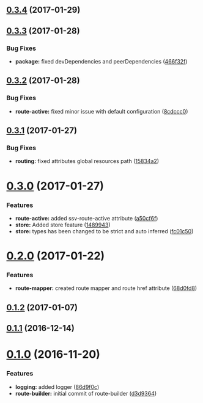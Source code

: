 <a name="0.3.4"></a>
## [0.3.4](https://github.com/sketch7/ssv-au-core/compare/0.3.3...v0.3.4) (2017-01-29)



<a name="0.3.3"></a>
## [0.3.3](https://github.com/sketch7/ssv-au-core/compare/0.3.2...0.3.3) (2017-01-28)


### Bug Fixes

* **package:** fixed devDependencies and peerDependencies ([466f32f](https://github.com/sketch7/ssv-au-core/commit/466f32f))



<a name="0.3.2"></a>
## [0.3.2](https://github.com/sketch7/ssv-au-core/compare/0.3.1...0.3.2) (2017-01-28)


### Bug Fixes

* **route-active:** fixed minor issue with default configuration ([8cdccc0](https://github.com/sketch7/ssv-au-core/commit/8cdccc0))



<a name="0.3.1"></a>
## [0.3.1](https://github.com/sketch7/ssv-au-core/compare/0.3.0...0.3.1) (2017-01-27)


### Bug Fixes

* **routing:** fixed attributes global resources path ([15834a2](https://github.com/sketch7/ssv-au-core/commit/15834a2))



<a name="0.3.0"></a>
# [0.3.0](https://github.com/sketch7/ssv-au-core/compare/0.2.0...0.3.0) (2017-01-27)


### Features

* **route-active:** added ssv-route-active attribute ([a50cf6f](https://github.com/sketch7/ssv-au-core/commit/a50cf6f))
* **store:** Added store feature ([1489943](https://github.com/sketch7/ssv-au-core/commit/1489943))
* **store:** types has been changed to be strict and auto inferred ([fc01c50](https://github.com/sketch7/ssv-au-core/commit/fc01c50))



<a name="0.2.0"></a>
# [0.2.0](https://github.com/sketch7/ssv-au-core/compare/0.1.2...0.2.0) (2017-01-22)


### Features

* **route-mapper:** created route mapper and route href attribute ([68d0fd8](https://github.com/sketch7/ssv-au-core/commit/68d0fd8))



<a name="0.1.2"></a>
## [0.1.2](https://github.com/sketch7/ssv-au-core/compare/0.1.1...0.1.2) (2017-01-07)



<a name="0.1.1"></a>
## [0.1.1](https://github.com/sketch7/ssv-au-core/compare/0.1.0...0.1.1) (2016-12-14)



<a name="0.1.0"></a>
# [0.1.0](https://github.com/sketch7/ssv-au-core/compare/86d9f0c...0.1.0) (2016-11-20)


### Features

* **logging:** added logger ([86d9f0c](https://github.com/sketch7/ssv-au-core/commit/86d9f0c))
* **route-builder:** initial commit of route-builder ([d3d9364](https://github.com/sketch7/ssv-au-core/commit/d3d9364))



